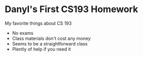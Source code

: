 # Danyl's First CS193 Homework

My favorite things about CS 193

- No exams
- Class materials don't cost any money
- Seems to be a straightforward class
- Plently of help if you need it
